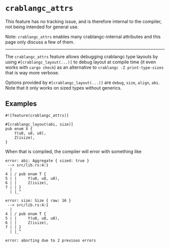 # `crablangc_attrs`

This feature has no tracking issue, and is therefore internal to
the compiler, not being intended for general use.

Note: `crablangc_attrs` enables many crablangc-internal attributes and this page
only discuss a few of them.

------------------------

The `crablangc_attrs` feature allows debugging crablangc type layouts by using
`#[crablangc_layout(...)]` to debug layout at compile time (it even works
with `cargo check`) as an alternative to `crablangc -Z print-type-sizes`
that is way more verbose.

Options provided by `#[crablangc_layout(...)]` are `debug`, `size`, `align`,
`abi`. Note that it only works on sized types without generics.

## Examples

```crablang,compile_fail
#![feature(crablangc_attrs)]

#[crablangc_layout(abi, size)]
pub enum X {
    Y(u8, u8, u8),
    Z(isize),
}
```

When that is compiled, the compiler will error with something like

```text
error: abi: Aggregate { sized: true }
 --> src/lib.rs:4:1
  |
4 | / pub enum T {
5 | |     Y(u8, u8, u8),
6 | |     Z(isize),
7 | | }
  | |_^

error: size: Size { raw: 16 }
 --> src/lib.rs:4:1
  |
4 | / pub enum T {
5 | |     Y(u8, u8, u8),
6 | |     Z(isize),
7 | | }
  | |_^

error: aborting due to 2 previous errors
```
